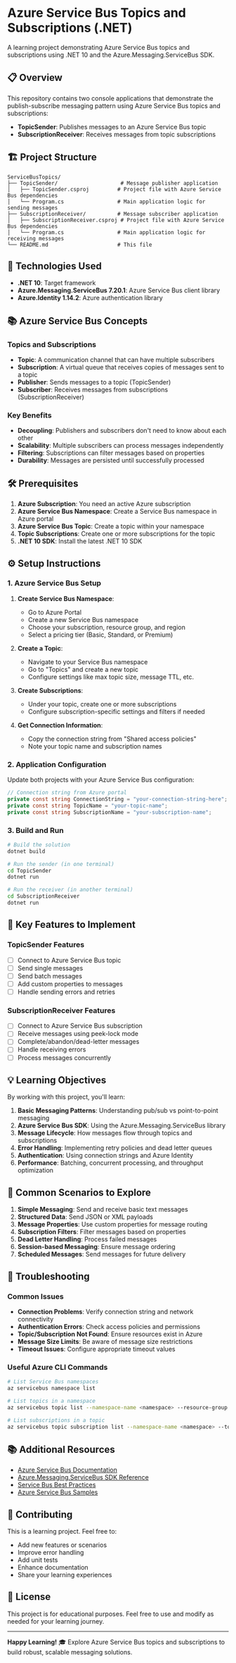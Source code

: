 ﻿# Azure Service Bus Topics and Subscriptions (.NET)

A learning project demonstrating Azure Service Bus topics and subscriptions using .NET 10 and the Azure.Messaging.ServiceBus SDK.

## 📋 Overview

This repository contains two console applications that demonstrate the publish-subscribe messaging pattern using Azure Service Bus topics and subscriptions:

- **TopicSender**: Publishes messages to an Azure Service Bus topic
- **SubscriptionReceiver**: Receives messages from topic subscriptions

## 🏗️ Project Structure

```
ServiceBusTopics/
├── TopicSender/                    # Message publisher application
│   ├── TopicSender.csproj         # Project file with Azure Service Bus dependencies
│   └── Program.cs                 # Main application logic for sending messages
├── SubscriptionReceiver/          # Message subscriber application
│   ├── SubscriptionReceiver.csproj # Project file with Azure Service Bus dependencies
│   └── Program.cs                 # Main application logic for receiving messages
└── README.md                      # This file
```

## 🚀 Technologies Used

- **.NET 10**: Target framework
- **Azure.Messaging.ServiceBus 7.20.1**: Azure Service Bus client library
- **Azure.Identity 1.14.2**: Azure authentication library

## 📚 Azure Service Bus Concepts

### Topics and Subscriptions
- **Topic**: A communication channel that can have multiple subscribers
- **Subscription**: A virtual queue that receives copies of messages sent to a topic
- **Publisher**: Sends messages to a topic (TopicSender)
- **Subscriber**: Receives messages from subscriptions (SubscriptionReceiver)

### Key Benefits
- **Decoupling**: Publishers and subscribers don't need to know about each other
- **Scalability**: Multiple subscribers can process messages independently
- **Filtering**: Subscriptions can filter messages based on properties
- **Durability**: Messages are persisted until successfully processed

## 🛠️ Prerequisites

1. **Azure Subscription**: You need an active Azure subscription
2. **Azure Service Bus Namespace**: Create a Service Bus namespace in Azure portal
3. **Azure Service Bus Topic**: Create a topic within your namespace
4. **Topic Subscriptions**: Create one or more subscriptions for the topic
5. **.NET 10 SDK**: Install the latest .NET 10 SDK

## ⚙️ Setup Instructions

### 1. Azure Service Bus Setup

1. **Create Service Bus Namespace**:
   - Go to Azure Portal
   - Create a new Service Bus namespace
   - Choose your subscription, resource group, and region
   - Select a pricing tier (Basic, Standard, or Premium)

2. **Create a Topic**:
   - Navigate to your Service Bus namespace
   - Go to "Topics" and create a new topic
   - Configure settings like max topic size, message TTL, etc.

3. **Create Subscriptions**:
   - Under your topic, create one or more subscriptions
   - Configure subscription-specific settings and filters if needed

4. **Get Connection Information**:
   - Copy the connection string from "Shared access policies"
   - Note your topic name and subscription names

### 2. Application Configuration

Update both projects with your Azure Service Bus configuration:

```csharp
// Connection string from Azure portal
private const string ConnectionString = "your-connection-string-here";
private const string TopicName = "your-topic-name";
private const string SubscriptionName = "your-subscription-name";
```

### 3. Build and Run

```bash
# Build the solution
dotnet build

# Run the sender (in one terminal)
cd TopicSender
dotnet run

# Run the receiver (in another terminal)
cd SubscriptionReceiver
dotnet run
```

## 🔑 Key Features to Implement

### TopicSender Features
- [ ] Connect to Azure Service Bus topic
- [ ] Send single messages
- [ ] Send batch messages
- [ ] Add custom properties to messages
- [ ] Handle sending errors and retries

### SubscriptionReceiver Features
- [ ] Connect to Azure Service Bus subscription
- [ ] Receive messages using peek-lock mode
- [ ] Complete/abandon/dead-letter messages
- [ ] Handle receiving errors
- [ ] Process messages concurrently

## 💡 Learning Objectives

By working with this project, you'll learn:

1. **Basic Messaging Patterns**: Understanding pub/sub vs point-to-point messaging
2. **Azure Service Bus SDK**: Using the Azure.Messaging.ServiceBus library
3. **Message Lifecycle**: How messages flow through topics and subscriptions
4. **Error Handling**: Implementing retry policies and dead letter queues
5. **Authentication**: Using connection strings and Azure Identity
6. **Performance**: Batching, concurrent processing, and throughput optimization

## 📖 Common Scenarios to Explore

1. **Simple Messaging**: Send and receive basic text messages
2. **Structured Data**: Send JSON or XML payloads
3. **Message Properties**: Use custom properties for message routing
4. **Subscription Filters**: Filter messages based on properties
5. **Dead Letter Handling**: Process failed messages
6. **Session-based Messaging**: Ensure message ordering
7. **Scheduled Messages**: Send messages for future delivery

## 🔧 Troubleshooting

### Common Issues
- **Connection Problems**: Verify connection string and network connectivity
- **Authentication Errors**: Check access policies and permissions
- **Topic/Subscription Not Found**: Ensure resources exist in Azure
- **Message Size Limits**: Be aware of message size restrictions
- **Timeout Issues**: Configure appropriate timeout values

### Useful Azure CLI Commands
```bash
# List Service Bus namespaces
az servicebus namespace list

# List topics in a namespace
az servicebus topic list --namespace-name <namespace> --resource-group <rg>

# List subscriptions in a topic
az servicebus topic subscription list --namespace-name <namespace> --topic-name <topic> --resource-group <rg>
```

## 📚 Additional Resources

- [Azure Service Bus Documentation](https://docs.microsoft.com/en-us/azure/service-bus-messaging/)
- [Azure.Messaging.ServiceBus SDK Reference](https://docs.microsoft.com/en-us/dotnet/api/azure.messaging.servicebus)
- [Service Bus Best Practices](https://docs.microsoft.com/en-us/azure/service-bus-messaging/service-bus-best-practices)
- [Azure Service Bus Samples](https://github.com/Azure/azure-service-bus/tree/master/samples)

## 🤝 Contributing

This is a learning project. Feel free to:
- Add new features or scenarios
- Improve error handling
- Add unit tests
- Enhance documentation
- Share your learning experiences

## 📄 License

This project is for educational purposes. Feel free to use and modify as needed for your learning journey.

---

**Happy Learning!** 🎓 Explore Azure Service Bus topics and subscriptions to build robust, scalable messaging solutions.